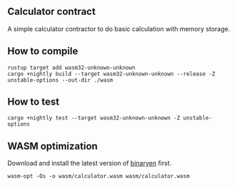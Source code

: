 ## Calculator contract

A simple calculator contractor to do basic calculation with memory storage.


## How to compile

```
rustup target add wasm32-unknown-unknown
cargo +nightly build --target wasm32-unknown-unknown --release -Z unstable-options --out-dir ./wasm
```


## How to test

```
cargo +nightly test --target wasm32-unknown-unknown -Z unstable-options
```

## WASM optimization

Download and install the latest version of [binaryen](https://github.com/WebAssembly/binaryen) first.

```
wasm-opt -Os -o wasm/calculator.wasm wasm/calculator.wasm
```
